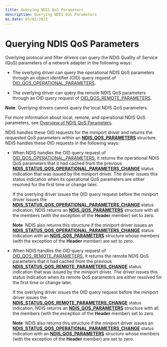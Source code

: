 ```yaml
---
title: Querying NDIS QoS Parameters
description: Querying NDIS QoS Parameters
ms.date: 03/02/2023
---
```


# Querying NDIS QoS Parameters


Overlying protocol and filter drivers can query the NDIS Quality of Service (QoS) parameters of a network adapter in the following ways:

-   The overlying driver can query the operational NDIS QoS parameters through an object identifier (OID) query request of [OID\_QOS\_OPERATIONAL\_PARAMETERS](./oid-qos-operational-parameters.md).

-   The overlying driver can query the remote NDIS QoS parameters through an OID query request of [OID\_QOS\_REMOTE\_PARAMETERS](./oid-qos-remote-parameters.md).

**Note**  Overlying drivers cannot query the local NDIS QoS parameters.

 

For more information about local, remote, and operational NDIS QoS parameters, see [Overview of NDIS QoS Parameters](overview-of-ndis-qos-parameters.md).

NDIS handles these OID requests for the miniport driver and returns the requested QoS parameters within an [**NDIS\_QOS\_PARAMETERS**](/windows-hardware/drivers/ddi/ntddndis/ns-ntddndis-_ndis_qos_parameters) structure. NDIS handles these OID requests in the following ways:

-   When NDIS handles the OID query request of [OID\_QOS\_OPERATIONAL\_PARAMETERS](./oid-qos-operational-parameters.md), it returns the operational NDIS QoS parameters that it had cached from the previous [**NDIS\_STATUS\_QOS\_OPERATIONAL\_PARAMETERS\_CHANGE**](./ndis-status-qos-operational-parameters-change.md) status indication that was issued by the miniport driver. The driver issues this status indication when its operational QoS parameters are either resolved for the first time or change later.

    If the overlying driver issues the OID query request before the miniport driver issues the [**NDIS\_STATUS\_QOS\_OPERATIONAL\_PARAMETERS\_CHANGE**](./ndis-status-qos-operational-parameters-change.md) status indication, NDIS returns an [**NDIS\_QOS\_PARAMETERS**](/windows-hardware/drivers/ddi/ntddndis/ns-ntddndis-_ndis_qos_parameters) structure with all the members (with the exception of the **Header** member) set to zero.

    **Note**  NDIS also returns this structure if the miniport driver issues an [**NDIS\_STATUS\_QOS\_OPERATIONAL\_PARAMETERS\_CHANGE**](./ndis-status-qos-operational-parameters-change.md) status indication with an [**NDIS\_QOS\_PARAMETERS**](/windows-hardware/drivers/ddi/ntddndis/ns-ntddndis-_ndis_qos_parameters) structure whose members (with the exception of the **Header** member) are set to zero.

     

-   When NDIS handles the OID query request of [OID\_QOS\_REMOTE\_PARAMETERS](./oid-qos-remote-parameters.md), it returns the remote NDIS QoS parameters that it had cached from the previous [**NDIS\_STATUS\_QOS\_REMOTE\_PARAMETERS\_CHANGE**](./ndis-status-qos-remote-parameters-change.md) status indication that was issued by the miniport driver. The driver issues this status indication when its remote QoS parameters are either resolved for the first time or change later.

    If the overlying driver issues the OID query request before the miniport driver issues the [**NDIS\_STATUS\_QOS\_REMOTE\_PARAMETERS\_CHANGE**](./ndis-status-qos-remote-parameters-change.md) status indication, NDIS returns an [**NDIS\_QOS\_PARAMETERS**](/windows-hardware/drivers/ddi/ntddndis/ns-ntddndis-_ndis_qos_parameters) structure with all the members (with the exception of the **Header** member) set to zero.

    **Note**  NDIS also returns this structure if the miniport driver issues an [**NDIS\_STATUS\_QOS\_OPERATIONAL\_PARAMETERS\_CHANGE**](./ndis-status-qos-operational-parameters-change.md) status indication with an [**NDIS\_QOS\_PARAMETERS**](/windows-hardware/drivers/ddi/ntddndis/ns-ntddndis-_ndis_qos_parameters) structure whose members (with the exception of the **Header** member) are set to zero.

     

 


